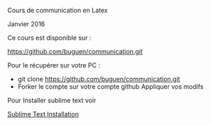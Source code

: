 Cours de communication en Latex  

Janvier 2016 


Ce cours est disponible sur :

https://github.com/buguen/communication.git

Pour le récupérer sur votre PC : 

+ git clone https://github.com/buguen/communication.git
+ Forker le compte sur votre compte github 
    Appliquer vos modifs 


Pour Installer sublime text voir 

[Sublime Text Installation](https://nicolasamiot.wordpress.com/2015/11/25/sublime-text-extensions/)


